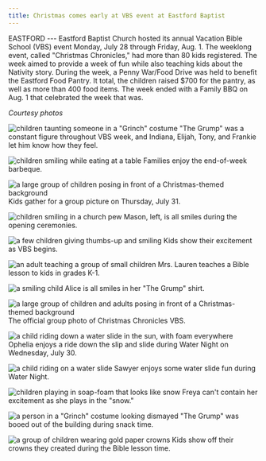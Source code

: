 ```yaml
---
title: Christmas comes early at VBS event at Eastford Baptist
---
```


EASTFORD --- Eastford Baptist Church hosted its annual Vacation Bible
School (VBS) event Monday, July 28 through Friday, Aug. 1. The weeklong
event, called "Christmas Chronicles," had more than 80 kids registered.
The week aimed to provide a week of fun while also teaching kids about
the Nativity story. During the week, a Penny War/Food Drive was held to
benefit the Eastford Food Pantry. It total, the children raised $700
for the pantry, as well as more than 400 food items. The week ended with
a Family BBQ on Aug. 1 that celebrated the week that was.

*Courtesy photos*

![children taunting someone in a "Grinch" costume](/assets/images/34-2-vbs-1.jpg)
"The Grump" was a constant
figure throughout VBS week, and Indiana, Elijah, Tony, and Frankie let
him know how they feel.


![children smiling while eating at a table](/assets/images/34-2-vbs-2.jpg)
Families enjoy the end-of-week barbeque.

![a large group of children posing in front of a Christmas-themed background](/assets/images/34-2-vbs-3.jpg)
Kids gather for a group picture on Thursday, July 31.

![children smiling in a church pew](/assets/images/34-2-vbs-4.jpg)
Mason, left, is all smiles during the opening ceremonies.

![a few children giving thumbs-up and smiling](/assets/images/34-2-vbs-5.jpg)
Kids show their excitement as VBS begins.

![an adult teaching a group of small children](/assets/images/34-2-vbs-6.jpg)
Mrs. Lauren teaches a Bible lesson to kids in grades K-1.

![a smiling child](/assets/images/34-2-vbs-7.jpg)
Alice is all smiles in her "The Grump" shirt.

![a large group of children and adults posing in front of a Christmas-themed background](/assets/images/34-2-vbs-8.jpg)
The official group photo of Christmas Chronicles VBS.

![a child riding down a water slide in the sun, with foam everywhere](/assets/images/34-2-vbs-9.jpg)
Ophelia enjoys a ride down the slip and slide during Water Night on
Wednesday, July 30.

![a child riding on a water slide](/assets/images/34-2-vbs-10.jpg)
Sawyer enjoys some water slide fun during Water Night.

![children playing in soap-foam that looks like snow](/assets/images/34-2-vbs-12.jpg)
Freya can't contain her excitement as she plays in the "snow."

![a person in a "Grinch" costume looking dismayed](/assets/images/34-2-vbs-13.jpg)
"The Grump" was booed out of the building during snack time.

![a group of children wearing gold paper crowns](/assets/images/34-2-vbs-14.jpg)
Kids show off their crowns they created during the Bible lesson time.
